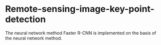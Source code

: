 # Remote-sensing-image-key-point-detection
The neural network method Faster R-CNN is implemented on the basis of the neural network method.
